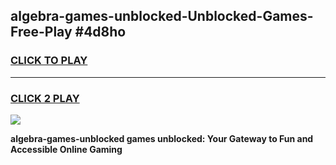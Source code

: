
## algebra-games-unblocked-Unblocked-Games-Free-Play #4d8ho
<h3>
<a href="https://us.freeplayer.one?title=algebra-games-unblocked&ref=9M">CLICK TO PLAY</a></h3>
<hr>

<h3>
<a href="https://us.freeplayer.one?title=algebra-games-unblocked&ref=9M">CLICK 2 PLAY</a>
  
</h3>

<a href="https://us.freeplayer.one?title=algebra-games-unblocked&ref=9M"><img src="https://clearcache.store/games.png"></a>


**algebra-games-unblocked games unblocked: Your Gateway to Fun and Accessible Online Gaming**
